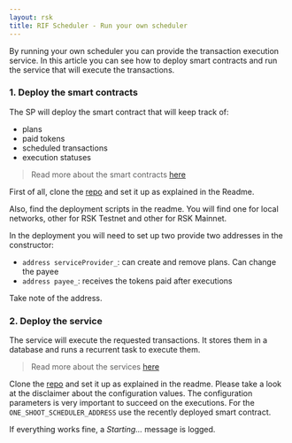 ```yaml
---
layout: rsk
title: RIF Scheduler - Run your own scheduler
---
```


By running your own scheduler you can provide the transaction execution service. In this article you can see how to deploy smart contracts and run the service that will execute the transactions.

### 1. Deploy the smart contracts

The SP will deploy the smart contract that will keep track of:
- plans
- paid tokens
- scheduled transactions
- execution statuses

> Read more about the smart contracts [here](../contracts)

First of all, clone the [repo](https://github.com/rsksmart/rif-scheduler-contracts) and set it up as explained in the Readme.

Also, find the deployment scripts in the readme. You will find one for local networks, other for RSK Testnet and other for RSK Mainnet.

In the deployment you will need to set up two provide two addresses in the constructor:
- `address serviceProvider_`: can create and remove plans. Can change the payee
- `address payee_`: receives the tokens paid after executions

Take note of the address.

### 2. Deploy the service

The service will execute the requested transactions. It stores them in a database and runs a recurrent task to execute them.

> Read more about the services [here](../services)

Clone the [repo](https://github.com/rsksmart/rif-scheduler-contracts) and set it up as explained in the readme. Please take a look at the disclaimer about the configuration values. The configuration parameters is very important to succeed on the executions. For the `ONE_SHOOT_SCHEDULER_ADDRESS` use the recently deployed smart contract.

If everything works fine, a _Starting..._ message is logged.

